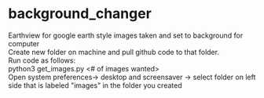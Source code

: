 # background_changer
Earthview for google earth style images taken and set to background for computer <br />
Create new folder on machine and pull github code to that folder. <br />
Run code as follows: <br /> 
python3 get_images.py <# of images wanted> <br />
Open system preferences-> desktop and screensaver -> select folder on left side that is labeled "images" in the folder you created
